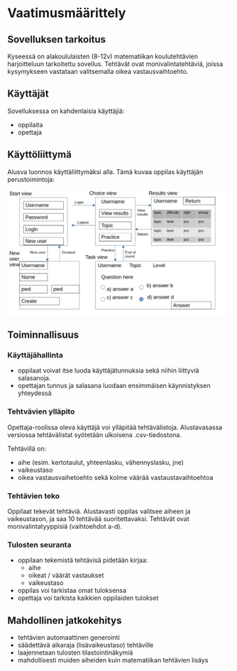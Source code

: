 # Vaatimusmäärittely

## Sovelluksen tarkoitus
Kyseessä on alakoululaisten (8-12v) matematiikan koulutehtävien harjoitteluun tarkoitettu sovellus. Tehtävät ovat monivalintatehtäviä, joissa kysymykseen vastataan valitsemalla oikea vastausvaihtoehto. 

## Käyttäjät
Sovelluksessa on kahdenlaisia käyttäjiä:
- oppilaita
- opettaja

## Käyttöliittymä
Alusva luonnos käyttäliittymäksi alla. Tämä kuvaa oppilas käyttäjän perustoimintoja:

![UI](https://github.com/miahro/ot-harjoitustyo/blob/master/schooltasks/dokumentaatio/kuvat/UIdraft.jpg)


## Toiminnallisuus

### Käyttäjähallinta
- oppilaat voivat itse luoda käyttäjätunnuksia sekä niihin liittyviä salasanoja. 
- opettajan tunnus ja salasana luodaan ensimmäisen käynnistyksen yhteydessä


### Tehtvävien ylläpito
Opettaja-roolissa oleva käyttäjä voi ylläpitää tehtävälistoja. Alustavasassa versiossa tehtävälistat syötetään ulkoisena .csv-tiedostona. 

Tehtävillä on:
- aihe (esim. kertotaulut, yhteenlasku, vähennyslasku, jne)
- vaikeustaso 
- oikea vastausvaihetoehto sekä kolme väärää vastaustavaihtoehtoa

### Tehtävien teko
Oppilaat tekevät tehtäviä. Alustavasti oppilas valitsee aiheen ja vaikeustason, ja saa 10 tehtävää suoritettavaksi. Tehtävät ovat monivalintatyyppisiä (vaihtoehdot a-d). 

### Tulosten seuranta
- oppilaan tekemistä tehtävisä pidetään kirjaa:
    - aihe 
    - oikeat / väärät vastaukset
    - vaikeustaso
- oppilas voi tarkistaa omat tuloksensa
- opettaja voi tarkista kaikkien oppilaiden tulokset

## Mahdollinen jatkokehitys
- tehtävien automaattinen generointi
- säädettävä aikaraja (lisävaikeustaso) tehtäville
- laajennetaan tulosten tilastointinäkymiä
- mahdollisesti muiden aiheiden kuin matematiikan tehtävien lisäys


